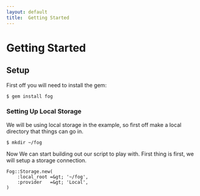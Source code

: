 ```yaml
---
layout: default
title:  Getting Started
---
```


# Getting Started

## Setup

First off you will need to install the gem:

    $ gem install fog

### Setting Up Local Storage

We will be using local storage in the example, so first off make a local directory that things can go in.

    $ mkdir ~/fog

Now We can start building out our script to play with.  First thing is first, we will setup a storage connection.

    Fog::Storage.new(
        :local_root =&gt; '~/fog',
        :provider   =&gt; 'Local',
    )
